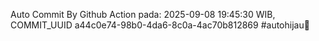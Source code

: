 Auto Commit By Github Action pada: 2025-09-08 19:45:30 WIB, COMMIT_UUID a44c0e74-98b0-4da6-8c0a-4ac70b812869 #autohijau🗿
